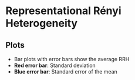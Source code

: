 # Representational Rényi Heterogeneity

## Plots

- Bar plots with error bars show the average RRH
- **Red error bar**: Standard deviation
- **Blue error bar**: Standard error of the mean
